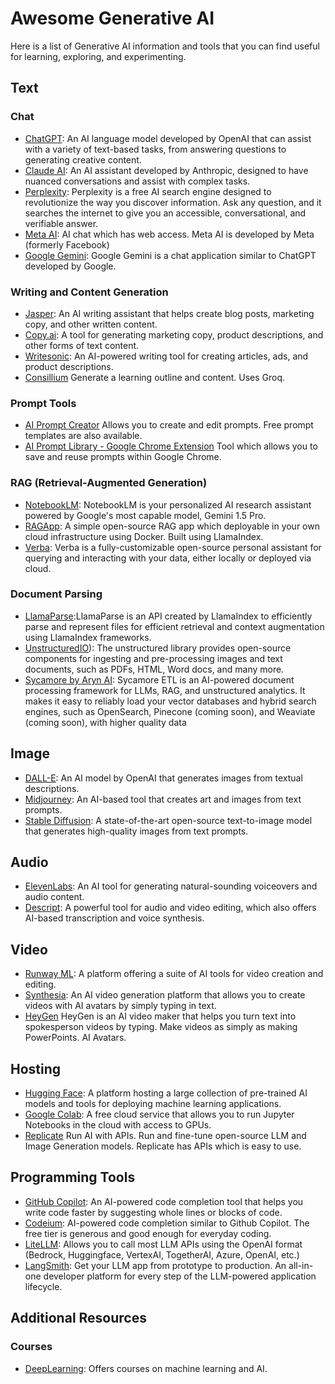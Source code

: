 # Awesome Generative AI

Here is a list of Generative AI information and tools that you can find useful for learning, exploring, and experimenting.

## Text

### Chat
- [ChatGPT](https://www.openai.com/chatgpt): An AI language model developed by OpenAI that can assist with a variety of text-based tasks, from answering questions to generating creative content.
- [Claude AI](https://www.anthropic.com/claude): An AI assistant developed by Anthropic, designed to have nuanced conversations and assist with complex tasks.
- [Perplexity](https://www.perplexity.ai/): Perplexity is a free AI search engine designed to revolutionize the way you discover information. Ask any question, and it searches the internet to give you an accessible, conversational, and verifiable answer.
- [Meta AI](https://www.meta.ai/): AI chat which has web access. Meta AI is developed by Meta (formerly Facebook)
- [Google Gemini](https://gemini.google.com): Google Gemini is a chat application similar to ChatGPT developed by Google.

### Writing and Content Generation
- [Jasper](https://www.jasper.ai/): An AI writing assistant that helps create blog posts, marketing copy, and other written content.
- [Copy.ai](https://www.copy.ai/): A tool for generating marketing copy, product descriptions, and other forms of text content.
- [Writesonic](https://writesonic.com/): An AI-powered writing tool for creating articles, ads, and product descriptions.
- [Consillium](https://www.consillium.app/) Generate a learning outline and content. Uses Groq.

### Prompt Tools
- [AI Prompt Creator](https://donvito.github.io/ai-prompt-creator-live/) Allows you to create and edit prompts. Free prompt templates are also available. 
- [AI Prompt Library - Google Chrome Extension](https://chromewebstore.google.com/detail/ai-prompt-library-by-donv/mplkgmmdongmokckekhojjnooopkphlf)  Tool which allows you to save and reuse prompts within Google Chrome.

### RAG (Retrieval-Augmented Generation)
- [NotebookLM](https://notebooklm.google/): NotebookLM is your personalized AI research assistant powered by Google's most capable model, Gemini 1.5 Pro.
- [RAGApp](https://github.com/ragapp/ragapp): A simple open-source RAG app which deployable in your own cloud infrastructure using Docker. Built using LlamaIndex.
- [Verba](https://verba.weaviate.io/): Verba is a fully-customizable open-source personal assistant for querying and interacting with your data, either locally or deployed via cloud.

### Document Parsing
- [LlamaParse](https://github.com/run-llama/llama_parse):LlamaParse is an API created by LlamaIndex to efficiently parse and represent files for efficient retrieval and context augmentation using LlamaIndex frameworks.
- [UnstructuredIO](https://github.com/Unstructured-IO/unstructured)): The unstructured library provides open-source components for ingesting and pre-processing images and text documents, such as PDFs, HTML, Word docs, and many more.
- [Sycamore by Aryn AI](https://github.com/aryn-ai/sycamore): Sycamore ETL is an AI-powered document processing framework for LLMs, RAG, and unstructured analytics. It makes it easy to reliably load your vector databases and hybrid search engines, such as OpenSearch, Pinecone (coming soon), and Weaviate (coming soon), with higher quality data

## Image

- [DALL-E](https://www.openai.com/dall-e-2): An AI model by OpenAI that generates images from textual descriptions.
- [Midjourney](https://www.midjourney.com/): An AI-based tool that creates art and images from text prompts.
- [Stable Diffusion](https://stability.ai/): A state-of-the-art open-source text-to-image model that generates high-quality images from text prompts.

## Audio

- [ElevenLabs](https://elevenlabs.io/): An AI tool for generating natural-sounding voiceovers and audio content.
- [Descript](https://www.descript.com/): A powerful tool for audio and video editing, which also offers AI-based transcription and voice synthesis.

## Video

- [Runway ML](https://runwayml.com/): A platform offering a suite of AI tools for video creation and editing.
- [Synthesia](https://www.synthesia.io/): An AI video generation platform that allows you to create videos with AI avatars by simply typing in text.
- [HeyGen](https://app.heygen.com/) HeyGen is an AI video maker that helps you turn text into spokesperson videos by typing. Make videos as simply as making PowerPoints. AI Avatars. 

## Hosting

- [Hugging Face](https://huggingface.co/): A platform hosting a large collection of pre-trained AI models and tools for deploying machine learning applications.
- [Google Colab](https://colab.research.google.com/): A free cloud service that allows you to run Jupyter Notebooks in the cloud with access to GPUs.
- [Replicate](https://replicate.com) Run AI with APIs. Run and fine-tune open-source LLM and Image Generation models. Replicate has APIs which is easy to use.

## Programming Tools

- [GitHub Copilot](https://github.com/features/copilot): An AI-powered code completion tool that helps you write code faster by suggesting whole lines or blocks of code.
- [Codeium](https://codeium.com): AI-powered code completion similar to Github Copilot. The free tier is generous and good enough for everyday coding.
- [LiteLLM](https://litellm.ai/): Allows you to call most LLM APIs using the OpenAI format (Bedrock, Huggingface, VertexAI, TogetherAI, Azure, OpenAI, etc.)
- [LangSmith](https://www.langchain.com/langsmith): Get your LLM app from prototype to production. An all-in-one developer platform for every step of the LLM-powered application lifecycle.

## Additional Resources

### Courses
- [DeepLearning](https://www.deeplearning.ai/): Offers courses on machine learning and AI.
